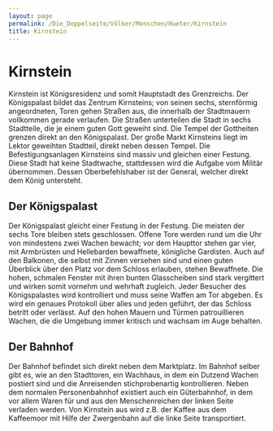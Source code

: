 ```yaml
---
layout: page
permalink: /Die_Doppelseite/Völker/Menschen/Hueter/Kirnstein
title: Kirnstein
---
```


# Kirnstein

Kirnstein ist Königsresidenz und somit Hauptstadt des Grenzreichs. Der Königspalast bildet das Zentrum Kirnsteins; von seinen sechs, sternförmig angeordneten, Toren gehen Straßen aus, die innerhalb der Stadtmauern vollkommen gerade verlaufen. Die Straßen unterteilen die Stadt in sechs Stadtteile, die je einem guten Gott geweiht sind. Die Tempel der Gottheiten grenzen direkt an den Königspalast. Der große Markt Kirnsteins liegt im Lektor geweihten Stadtteil, direkt neben dessen Tempel. Die Befestigungsanlagen Kirnsteins sind massiv und gleichen einer Festung. Diese Stadt hat keine Stadtwache, stattdessen wird die Aufgabe vom Militär übernommen. Dessen Oberbefehlshaber ist der General, welcher direkt dem König untersteht.

## Der Königspalast

Der Königspalast gleicht einer Festung in der Festung. Die meisten der sechs Tore bleiben stets geschlossen. Offene Tore werden rund um die Uhr von mindestens zwei Wachen bewacht; vor dem Haupttor stehen gar vier, mit Armbrüsten und Hellebarden bewaffnete, königliche Gardisten. Auch auf den Balkonen, die selbst mit Zinnen versehen sind und einen guten Überblick über den Platz vor dem Schloss erlauben, stehen Bewaffnete. Die hohen, schmalen Fenster mit ihren bunten Glasscheiben sind stark vergittert und wirken somit vornehm und wehrhaft zugleich. Jeder Besucher des Königspalastes wird kontrolliert und muss seine Waffen am Tor abgeben. Es wird ein genaues Protokoll über alles und jeden geführt, der das Schloss betritt oder verlässt. Auf den hohen Mauern und Türmen patrouillieren Wachen, die die Umgebung immer kritisch und wachsam im Auge behalten. 

## Der Bahnhof

Der Bahnhof befindet sich direkt neben dem Marktplatz. Im Bahnhof selber gibt es, wie an den Stadttoren, ein Wachhaus, in dem ein Dutzend Wachen postiert sind und die Anreisenden stichprobenartig kontrollieren. Neben dem normalen Personenbahnhof existiert auch ein Güterbahnhof, in dem vor allem Waren für und aus den Menschenreichen der linken Seite verladen werden. Von Kirnstein aus wird z.B. der Kaffee aus dem Kaffeemoor mit Hilfe der Zwergenbahn auf die linke Seite transportiert.

